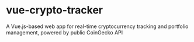 # vue-crypto-tracker
A Vue.js-based web app for real-time cryptocurrency tracking and portfolio management, powered by public CoinGecko API
